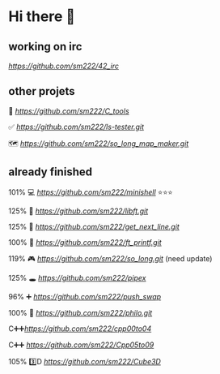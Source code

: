 #	Hi there 👋

##	working on irc
   *https://github.com/sm222/42_irc*
 
##	other projets
🔨	*https://github.com/sm222/C_tools*

✅	*https://github.com/sm222/ls-tester.git*

🗺	*https://github.com/sm222/so_long_map_maker.git*

##	already finished
101% 💻 *https://github.com/sm222/minishell* ⭐⭐⭐

125%	📘	*https://github.com/sm222/libft.git*

125%	📝	*https://github.com/sm222/get_next_line.git*

100%	💬	*https://github.com/sm222/ft_printf.git*

119%	🎮	*https://github.com/sm222/so_long.git* (need update)

125%	🕳 	*https://github.com/sm222/pipex*

 96%	➕	*https://github.com/sm222/push_swap*

100%	🍝	*https://github.com/sm222/philo.git*

 C➕➕*https://github.com/sm222/cpp00to04*

 C➕➕ *https://github.com/sm222/Cpp05to09*
 
105% 3️⃣D *https://github.com/sm222/Cube3D*

 


<!--
**sm222/sm222** is a ✨ _special_ ✨ repository because its `README.md` (this file) appears on your GitHub profile.

Here are some ideas to get you started:

- 🔭 I’m currently working on ...
- 🌱 I’m currently learning ...
- 👯 I’m looking to collaborate on ...
- 🤔 I’m looking for help with ...
- 💬 Ask me about ...
- 📫 How to reach me: ...
- 😄 Pronouns: ...
- ⚡ Fun fact: ...
-->
